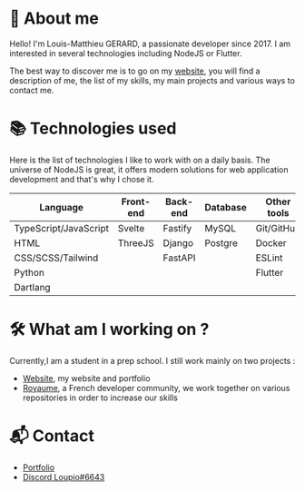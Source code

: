 # 🤔 About me
Hello! I'm Louis-Matthieu GERARD, a passionate developer since 2017. I am interested in several technologies including NodeJS or Flutter.
  
The best way to discover me is to go on my [website](https://lm.royaume.world), you will find a description of me, the list of my skills, my main projects and various ways to contact me.

# 📚 Technologies used 
Here is the list of technologies I like to work with on a daily basis. The universe of NodeJS is great, it offers modern solutions for web application development and that's why I chose it.

| Language              | Front-end | Back-end          | Database   | Other tools | 
| --------------------- | --------- | ----------------- | ---------- | ----------- | 
| TypeScript/JavaScript | Svelte    | Fastify           | MySQL      | Git/GitHub  | 
| HTML                  | ThreeJS   | Django            | Postgre    | Docker      | 
| CSS/SCSS/Tailwind     |           | FastAPI           |            | ESLint      | 
| Python                |           |                   |            | Flutter     | 
| Dartlang              |           |                   |            |             | 

# 🛠️ What am I working on ?
Currently,I am a student in a prep school. I still work mainly on two projects :
- [Website](https://lm.royaume.world), my website and portfolio
- [Royaume](https://github.com/Virtual-Royaume), a French developer community, we work together on various repositories in order to increase our skills

# 📬 Contact
- [Portfolio](https://lm.royaume.world)
- [Discord Loupio#6643](https://discord.com/users/371298344921726978)
